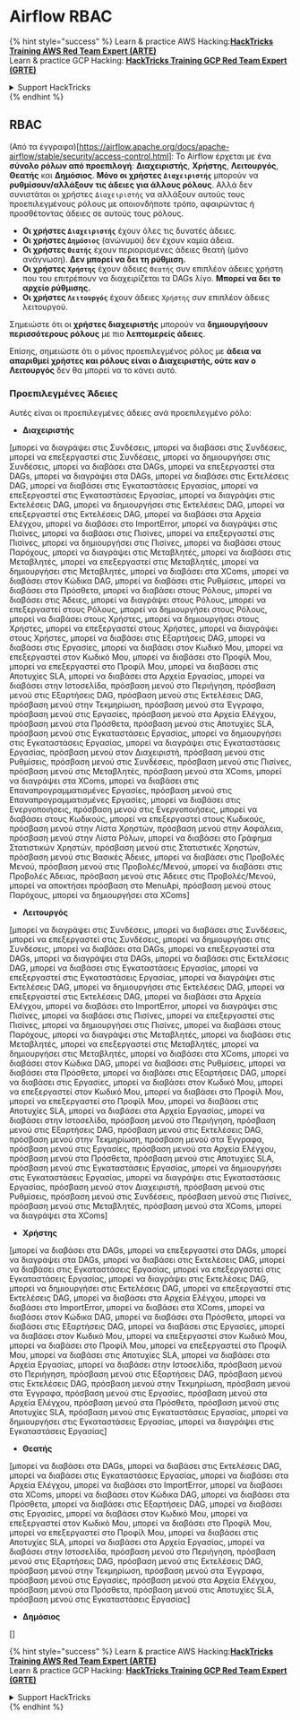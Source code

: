 # Airflow RBAC

{% hint style="success" %}
Learn & practice AWS Hacking:<img src="../../.gitbook/assets/image (1) (1) (1) (1).png" alt="" data-size="line">[**HackTricks Training AWS Red Team Expert (ARTE)**](https://training.hacktricks.xyz/courses/arte)<img src="../../.gitbook/assets/image (1) (1) (1) (1).png" alt="" data-size="line">\
Learn & practice GCP Hacking: <img src="../../.gitbook/assets/image (2) (1).png" alt="" data-size="line">[**HackTricks Training GCP Red Team Expert (GRTE)**<img src="../../.gitbook/assets/image (2) (1).png" alt="" data-size="line">](https://training.hacktricks.xyz/courses/grte)

<details>

<summary>Support HackTricks</summary>

* Check the [**subscription plans**](https://github.com/sponsors/carlospolop)!
* **Join the** 💬 [**Discord group**](https://discord.gg/hRep4RUj7f) or the [**telegram group**](https://t.me/peass) or **follow** us on **Twitter** 🐦 [**@hacktricks\_live**](https://twitter.com/hacktricks_live)**.**
* **Share hacking tricks by submitting PRs to the** [**HackTricks**](https://github.com/carlospolop/hacktricks) and [**HackTricks Cloud**](https://github.com/carlospolop/hacktricks-cloud) github repos.

</details>
{% endhint %}

## RBAC

(Από τα έγγραφα)\[https://airflow.apache.org/docs/apache-airflow/stable/security/access-control.html]: Το Airflow έρχεται με ένα **σύνολο ρόλων από προεπιλογή**: **Διαχειριστής**, **Χρήστης**, **Λειτουργός**, **Θεατής** και **Δημόσιος**. **Μόνο οι χρήστες `Διαχειριστής`** μπορούν να **ρυθμίσουν/αλλάξουν τις άδειες για άλλους ρόλους**. Αλλά δεν συνιστάται οι χρήστες `Διαχειριστής` να αλλάξουν αυτούς τους προεπιλεγμένους ρόλους με οποιονδήποτε τρόπο, αφαιρώντας ή προσθέτοντας άδειες σε αυτούς τους ρόλους.

* **Οι χρήστες `Διαχειριστής`** έχουν όλες τις δυνατές άδειες.
* **Οι χρήστες `Δημόσιος`** (ανώνυμοι) δεν έχουν καμία άδεια.
* **Οι χρήστες `Θεατής`** έχουν περιορισμένες άδειες θεατή (μόνο ανάγνωση). **Δεν μπορεί να δει τη ρύθμιση.**
* **Οι χρήστες `Χρήστης`** έχουν άδειες `Θεατής` συν επιπλέον άδειες χρήστη που του επιτρέπουν να διαχειρίζεται τα DAGs λίγο. **Μπορεί να δει το αρχείο ρύθμισης.**
* **Οι χρήστες `Λειτουργός`** έχουν άδειες `Χρήστης` συν επιπλέον άδειες λειτουργού.

Σημειώστε ότι οι **χρήστες διαχειριστής** μπορούν να **δημιουργήσουν περισσότερους ρόλους** με πιο **λεπτομερείς άδειες**.

Επίσης, σημειώστε ότι ο μόνος προεπιλεγμένος ρόλος με **άδεια να απαριθμεί χρήστες και ρόλους είναι ο Διαχειριστής, ούτε καν ο Λειτουργός** δεν θα μπορεί να το κάνει αυτό.

### Προεπιλεγμένες Άδειες

Αυτές είναι οι προεπιλεγμένες άδειες ανά προεπιλεγμένο ρόλο:

* **Διαχειριστής**

\[μπορεί να διαγράψει στις Συνδέσεις, μπορεί να διαβάσει στις Συνδέσεις, μπορεί να επεξεργαστεί στις Συνδέσεις, μπορεί να δημιουργήσει στις Συνδέσεις, μπορεί να διαβάσει στα DAGs, μπορεί να επεξεργαστεί στα DAGs, μπορεί να διαγράψει στα DAGs, μπορεί να διαβάσει στις Εκτελέσεις DAG, μπορεί να διαβάσει στις Εγκαταστάσεις Εργασίας, μπορεί να επεξεργαστεί στις Εγκαταστάσεις Εργασίας, μπορεί να διαγράψει στις Εκτελέσεις DAG, μπορεί να δημιουργήσει στις Εκτελέσεις DAG, μπορεί να επεξεργαστεί στις Εκτελέσεις DAG, μπορεί να διαβάσει στα Αρχεία Ελέγχου, μπορεί να διαβάσει στο ImportError, μπορεί να διαγράψει στις Πισίνες, μπορεί να διαβάσει στις Πισίνες, μπορεί να επεξεργαστεί στις Πισίνες, μπορεί να δημιουργήσει στις Πισίνες, μπορεί να διαβάσει στους Παρόχους, μπορεί να διαγράψει στις Μεταβλητές, μπορεί να διαβάσει στις Μεταβλητές, μπορεί να επεξεργαστεί στις Μεταβλητές, μπορεί να δημιουργήσει στις Μεταβλητές, μπορεί να διαβάσει στα XComs, μπορεί να διαβάσει στον Κώδικα DAG, μπορεί να διαβάσει στις Ρυθμίσεις, μπορεί να διαβάσει στα Πρόσθετα, μπορεί να διαβάσει στους Ρόλους, μπορεί να διαβάσει στις Άδειες, μπορεί να διαγράψει στους Ρόλους, μπορεί να επεξεργαστεί στους Ρόλους, μπορεί να δημιουργήσει στους Ρόλους, μπορεί να διαβάσει στους Χρήστες, μπορεί να δημιουργήσει στους Χρήστες, μπορεί να επεξεργαστεί στους Χρήστες, μπορεί να διαγράψει στους Χρήστες, μπορεί να διαβάσει στις Εξαρτήσεις DAG, μπορεί να διαβάσει στις Εργασίες, μπορεί να διαβάσει στον Κωδικό Μου, μπορεί να επεξεργαστεί στον Κωδικό Μου, μπορεί να διαβάσει στο Προφίλ Μου, μπορεί να επεξεργαστεί στο Προφίλ Μου, μπορεί να διαβάσει στις Αποτυχίες SLA, μπορεί να διαβάσει στα Αρχεία Εργασίας, μπορεί να διαβάσει στην Ιστοσελίδα, πρόσβαση μενού στο Περιήγηση, πρόσβαση μενού στις Εξαρτήσεις DAG, πρόσβαση μενού στις Εκτελέσεις DAG, πρόσβαση μενού στην Τεκμηρίωση, πρόσβαση μενού στα Έγγραφα, πρόσβαση μενού στις Εργασίες, πρόσβαση μενού στα Αρχεία Ελέγχου, πρόσβαση μενού στα Πρόσθετα, πρόσβαση μενού στις Αποτυχίες SLA, πρόσβαση μενού στις Εγκαταστάσεις Εργασίας, μπορεί να δημιουργήσει στις Εγκαταστάσεις Εργασίας, μπορεί να διαγράψει στις Εγκαταστάσεις Εργασίας, πρόσβαση μενού στον Διαχειριστή, πρόσβαση μενού στις Ρυθμίσεις, πρόσβαση μενού στις Συνδέσεις, πρόσβαση μενού στις Πισίνες, πρόσβαση μενού στις Μεταβλητές, πρόσβαση μενού στα XComs, μπορεί να διαγράψει στα XComs, μπορεί να διαβάσει στις Επαναπρογραμματισμένες Εργασίες, πρόσβαση μενού στις Επαναπρογραμματισμένες Εργασίες, μπορεί να διαβάσει στις Ενεργοποιήσεις, πρόσβαση μενού στις Ενεργοποιήσεις, μπορεί να διαβάσει στους Κωδικούς, μπορεί να επεξεργαστεί στους Κωδικούς, πρόσβαση μενού στην Λίστα Χρηστών, πρόσβαση μενού στην Ασφάλεια, πρόσβαση μενού στην Λίστα Ρόλων, μπορεί να διαβάσει στο Γράφημα Στατιστικών Χρηστών, πρόσβαση μενού στις Στατιστικές Χρηστών, πρόσβαση μενού στις Βασικές Άδειες, μπορεί να διαβάσει στις Προβολές Μενού, πρόσβαση μενού στις Προβολές/Μενού, μπορεί να διαβάσει στις Προβολές Άδειας, πρόσβαση μενού στις Άδειες στις Προβολές/Μενού, μπορεί να αποκτήσει πρόσβαση στο MenuApi, πρόσβαση μενού στους Παρόχους, μπορεί να δημιουργήσει στα XComs]

* **Λειτουργός**

\[μπορεί να διαγράψει στις Συνδέσεις, μπορεί να διαβάσει στις Συνδέσεις, μπορεί να επεξεργαστεί στις Συνδέσεις, μπορεί να δημιουργήσει στις Συνδέσεις, μπορεί να διαβάσει στα DAGs, μπορεί να επεξεργαστεί στα DAGs, μπορεί να διαγράψει στα DAGs, μπορεί να διαβάσει στις Εκτελέσεις DAG, μπορεί να διαβάσει στις Εγκαταστάσεις Εργασίας, μπορεί να επεξεργαστεί στις Εγκαταστάσεις Εργασίας, μπορεί να διαγράψει στις Εκτελέσεις DAG, μπορεί να δημιουργήσει στις Εκτελέσεις DAG, μπορεί να επεξεργαστεί στις Εκτελέσεις DAG, μπορεί να διαβάσει στα Αρχεία Ελέγχου, μπορεί να διαβάσει στο ImportError, μπορεί να διαγράψει στις Πισίνες, μπορεί να διαβάσει στις Πισίνες, μπορεί να επεξεργαστεί στις Πισίνες, μπορεί να δημιουργήσει στις Πισίνες, μπορεί να διαβάσει στους Παρόχους, μπορεί να διαγράψει στις Μεταβλητές, μπορεί να διαβάσει στις Μεταβλητές, μπορεί να επεξεργαστεί στις Μεταβλητές, μπορεί να δημιουργήσει στις Μεταβλητές, μπορεί να διαβάσει στα XComs, μπορεί να διαβάσει στον Κώδικα DAG, μπορεί να διαβάσει στις Ρυθμίσεις, μπορεί να διαβάσει στα Πρόσθετα, μπορεί να διαβάσει στις Εξαρτήσεις DAG, μπορεί να διαβάσει στις Εργασίες, μπορεί να διαβάσει στον Κωδικό Μου, μπορεί να επεξεργαστεί στον Κωδικό Μου, μπορεί να διαβάσει στο Προφίλ Μου, μπορεί να επεξεργαστεί στο Προφίλ Μου, μπορεί να διαβάσει στις Αποτυχίες SLA, μπορεί να διαβάσει στα Αρχεία Εργασίας, μπορεί να διαβάσει στην Ιστοσελίδα, πρόσβαση μενού στο Περιήγηση, πρόσβαση μενού στις Εξαρτήσεις DAG, πρόσβαση μενού στις Εκτελέσεις DAG, πρόσβαση μενού στην Τεκμηρίωση, πρόσβαση μενού στα Έγγραφα, πρόσβαση μενού στις Εργασίες, πρόσβαση μενού στα Αρχεία Ελέγχου, πρόσβαση μενού στα Πρόσθετα, πρόσβαση μενού στις Αποτυχίες SLA, πρόσβαση μενού στις Εγκαταστάσεις Εργασίας, μπορεί να δημιουργήσει στις Εγκαταστάσεις Εργασίας, μπορεί να διαγράψει στις Εγκαταστάσεις Εργασίας, πρόσβαση μενού στον Διαχειριστή, πρόσβαση μενού στις Ρυθμίσεις, πρόσβαση μενού στις Συνδέσεις, πρόσβαση μενού στις Πισίνες, πρόσβαση μενού στις Μεταβλητές, πρόσβαση μενού στα XComs, μπορεί να διαγράψει στα XComs]

* **Χρήστης**

\[μπορεί να διαβάσει στα DAGs, μπορεί να επεξεργαστεί στα DAGs, μπορεί να διαγράψει στα DAGs, μπορεί να διαβάσει στις Εκτελέσεις DAG, μπορεί να διαβάσει στις Εγκαταστάσεις Εργασίας, μπορεί να επεξεργαστεί στις Εγκαταστάσεις Εργασίας, μπορεί να διαγράψει στις Εκτελέσεις DAG, μπορεί να δημιουργήσει στις Εκτελέσεις DAG, μπορεί να επεξεργαστεί στις Εκτελέσεις DAG, μπορεί να διαβάσει στα Αρχεία Ελέγχου, μπορεί να διαβάσει στο ImportError, μπορεί να διαβάσει στα XComs, μπορεί να διαβάσει στον Κώδικα DAG, μπορεί να διαβάσει στα Πρόσθετα, μπορεί να διαβάσει στις Εξαρτήσεις DAG, μπορεί να διαβάσει στις Εργασίες, μπορεί να διαβάσει στον Κωδικό Μου, μπορεί να επεξεργαστεί στον Κωδικό Μου, μπορεί να διαβάσει στο Προφίλ Μου, μπορεί να επεξεργαστεί στο Προφίλ Μου, μπορεί να διαβάσει στις Αποτυχίες SLA, μπορεί να διαβάσει στα Αρχεία Εργασίας, μπορεί να διαβάσει στην Ιστοσελίδα, πρόσβαση μενού στο Περιήγηση, πρόσβαση μενού στις Εξαρτήσεις DAG, πρόσβαση μενού στις Εκτελέσεις DAG, πρόσβαση μενού στην Τεκμηρίωση, πρόσβαση μενού στα Έγγραφα, πρόσβαση μενού στις Εργασίες, πρόσβαση μενού στα Αρχεία Ελέγχου, πρόσβαση μενού στα Πρόσθετα, πρόσβαση μενού στις Αποτυχίες SLA, πρόσβαση μενού στις Εγκαταστάσεις Εργασίας, μπορεί να δημιουργήσει στις Εγκαταστάσεις Εργασίας, μπορεί να διαγράψει στις Εγκαταστάσεις Εργασίας]

* **Θεατής**

\[μπορεί να διαβάσει στα DAGs, μπορεί να διαβάσει στις Εκτελέσεις DAG, μπορεί να διαβάσει στις Εγκαταστάσεις Εργασίας, μπορεί να διαβάσει στα Αρχεία Ελέγχου, μπορεί να διαβάσει στο ImportError, μπορεί να διαβάσει στα XComs, μπορεί να διαβάσει στον Κώδικα DAG, μπορεί να διαβάσει στα Πρόσθετα, μπορεί να διαβάσει στις Εξαρτήσεις DAG, μπορεί να διαβάσει στις Εργασίες, μπορεί να διαβάσει στον Κωδικό Μου, μπορεί να επεξεργαστεί στον Κωδικό Μου, μπορεί να διαβάσει στο Προφίλ Μου, μπορεί να επεξεργαστεί στο Προφίλ Μου, μπορεί να διαβάσει στις Αποτυχίες SLA, μπορεί να διαβάσει στα Αρχεία Εργασίας, μπορεί να διαβάσει στην Ιστοσελίδα, πρόσβαση μενού στο Περιήγηση, πρόσβαση μενού στις Εξαρτήσεις DAG, πρόσβαση μενού στις Εκτελέσεις DAG, πρόσβαση μενού στην Τεκμηρίωση, πρόσβαση μενού στα Έγγραφα, πρόσβαση μενού στις Εργασίες, πρόσβαση μενού στα Αρχεία Ελέγχου, πρόσβαση μενού στα Πρόσθετα, πρόσβαση μενού στις Αποτυχίες SLA, πρόσβαση μενού στις Εγκαταστάσεις Εργασίας]

* **Δημόσιος**

\[]

{% hint style="success" %}
Learn & practice AWS Hacking:<img src="../../.gitbook/assets/image (1) (1) (1) (1).png" alt="" data-size="line">[**HackTricks Training AWS Red Team Expert (ARTE)**](https://training.hacktricks.xyz/courses/arte)<img src="../../.gitbook/assets/image (1) (1) (1) (1).png" alt="" data-size="line">\
Learn & practice GCP Hacking: <img src="../../.gitbook/assets/image (2) (1).png" alt="" data-size="line">[**HackTricks Training GCP Red Team Expert (GRTE)**<img src="../../.gitbook/assets/image (2) (1).png" alt="" data-size="line">](https://training.hacktricks.xyz/courses/grte)

<details>

<summary>Support HackTricks</summary>

* Check the [**subscription plans**](https://github.com/sponsors/carlospolop)!
* **Join the** 💬 [**Discord group**](https://discord.gg/hRep4RUj7f) or the [**telegram group**](https://t.me/peass) or **follow** us on **Twitter** 🐦 [**@hacktricks\_live**](https://twitter.com/hacktricks_live)**.**
* **Share hacking tricks by submitting PRs to the** [**HackTricks**](https://github.com/carlospolop/hacktricks) and [**HackTricks Cloud**](https://github.com/carlospolop/hacktricks-cloud) github repos.

</details>
{% endhint %}
